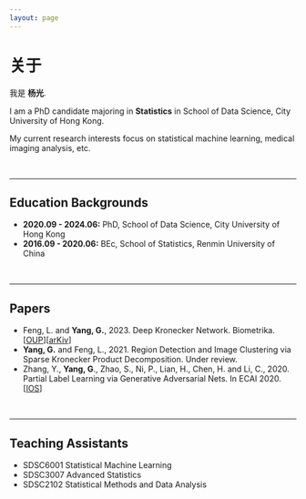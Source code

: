 ```yaml
---
layout: page
---
```


# 关于

我是 **杨光**.

I am a PhD candidate majoring in **Statistics** in School of Data Science, City University of Hong Kong.

My current research interests focus on statistical machine learning, medical imaging analysis, etc.

<br>

---

## Education Backgrounds

- **2020.09 - 2024.06:** PhD, School of Data Science, City University of Hong Kong
- **2016.09 - 2020.06:** BEc, School of Statistics, Renmin University of China

<br>

---

## Papers

- Feng, L. and **Yang, G.**, 2023. Deep Kronecker Network. Biometrika. [[OUP](https://doi.org/10.1093/biomet/asad049)][[arKiv](https://arxiv.org/abs/2210.13327)]
- **Yang, G.** and Feng, L., 2021. Region Detection and Image Clustering via Sparse Kronecker Product Decomposition. Under review.
- Zhang, Y., **Yang, G**., Zhao, S., Ni, P., Lian, H., Chen, H. and Li, C., 2020. Partial Label Learning via Generative Adversarial Nets. In ECAI 2020. [[IOS](https://ebooks.iospress.nl/doi/10.3233/FAIA200279)]

<br>

---

## Teaching Assistants

- SDSC6001 Statistical Machine Learning
- SDSC3007 Advanced Statistics
- SDSC2102 Statistical Methods and Data Analysis

<br>
